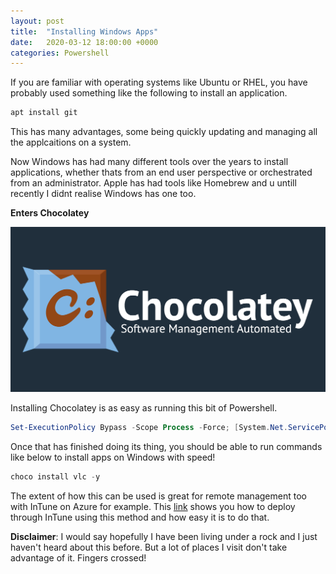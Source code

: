 ```yaml
---
layout: post
title:  "Installing Windows Apps"
date:   2020-03-12 18:00:00 +0000
categories: Powershell
---
```

If you are familiar with operating systems like Ubuntu or RHEL, you have probably used something like the following to install an application. 

```powershell
apt install git
```

This has many advantages, some being quickly updating and managing all the applcaitions on a system. 

Now Windows has had many different tools over the years to install applications, whether thats from an end user perspective or orchestrated from an administrator. Apple has had tools like Homebrew and u untill recently I didnt realise Windows has one too.

**Enters Chocolatey**

![Chocolatey Logo](/assets/chocolatey.png)

Installing Chocolatey is as easy as running this bit of Powershell.

```powershell
Set-ExecutionPolicy Bypass -Scope Process -Force; [System.Net.ServicePointManager]::SecurityProtocol = [System.Net.ServicePointManager]::SecurityProtocol -bor 3072; iwr https://chocolatey.org/install.ps1 -UseBasicParsing | iex
```

Once that has finished doing its thing, you should be able to run commands like below to install apps on Windows with speed!

```powershell
choco install vlc -y
```

The extent of how this can be used is great for remote management too with InTune on Azure for example. This [link](https://www.prajwaldesai.com/automate-intune-application-deployment-using-chocolatey/) shows you how to deploy through InTune using this method and how easy it is to do that.

**Disclaimer**: I would say hopefully I have been living under a rock and I just haven't heard about this before. But a lot of places I visit don't take advantage of it. Fingers crossed!
